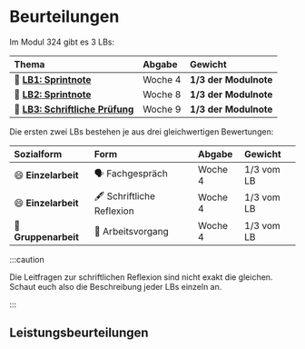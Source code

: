 # Beurteilungen

<!-- **Jeder Sprint** wird mit einer Note pro Person beurteilt. Die Note ist in 3 LBs -->
<!-- unterteilt, wobei jeder LB mit 10 Punkte gleichwertig gewichtet ist. Die -->
<!---->
<!-- - Die LB 1 und 2 sind Einzelbenotungen. -->
<!-- - Der LB 3, der Arbeitsvorgang, wird als Gruppe bewertet, da hier die -->
<!--   Zusammenarbeit sichtbar wird. -->
<!---->
<!-- Modulnote besteht somit, wie folgt abgebildet, aus einer Matrix mit 3 -->
<!-- Sprint-Noten, welche wiederum jeweils aus 3 LBs bestehen: -->

Im Modul 324 gibt es 3 LBs:

| Thema                                        | Abgabe  | Gewicht               |
| :------------------------------------------- | :------ | :-------------------- |
| 🏅 [**LB1: Sprintnote**](./LB1.md)           | Woche 4 | **1/3 der Modulnote** |
| 🏅 [**LB2: Sprintnote**](./LB2.md)           | Woche 8 | **1/3 der Modulnote** |
| 📝 [**LB3: Schriftliche Prüfung**](./LB3.md) | Woche 9 | **1/3 der Modulnote** |

Die ersten zwei LBs bestehen je aus drei gleichwertigen Bewertungen:

| Sozialform               | Form                      | Abgabe  | Gewicht    |
| :----------------------- | :------------------------ | :------ | :--------- |
| :smile: **Einzelarbeit** | 🗣️ Fachgespräch           | Woche 4 | 1/3 vom LB |
| :smile: **Einzelarbeit** | 🖋️ Schriftliche Reflexion | Woche 4 | 1/3 vom LB |
| 👬 **Gruppenarbeit**     | 👷 Arbeitsvorgang         | Woche 4 | 1/3 vom LB |

:::caution

Die Leitfragen zur schriftlichen Reflexion sind nicht exakt die gleichen. Schaut
euch also die Beschreibung jeder LBs einzeln an.

:::

## Leistungsbeurteilungen

<DocCardList />
